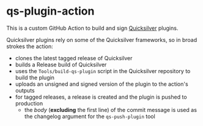 # qs-plugin-action

This is a custom GitHub Action to build and sign [Quicksilver][0] plugins.

Quicksilver plugins rely on some of the Quicksilver frameworks, so in broad strokes the action:
- clones the latest tagged release of Quicksilver
- builds a Release build of Quicksilver
- uses the `Tools/build-qs-plugin` script in the Quicksilver repository to build the plugin
- uploads an unsigned and signed version of the plugin to the action's outputs
- for tagged releases, a release is created and the plugin is pushed to production
  - the *body* (**excluding** the first line) of the commit message is used as the changelog argument for the `qs-push-plugin` tool

[0]: https://qsapp.com/
